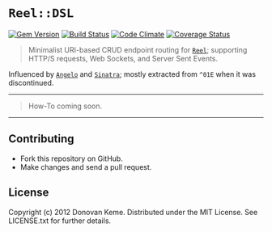 # `Reel::DSL`
[![Gem Version](https://badge.fury.io/rb/reel-dsl.svg)](http://rubygems.org/gems/reel-dsl)
[![Build Status](https://secure.travis-ci.org/celluloid/reel-dsl.svg?branch=master)](http://travis-ci.org/celluloid/reel-dsl)
[![Code Climate](https://codeclimate.com/github/celluloid/reel-dsl.svg)](https://codeclimate.com/github/celluloid/reel-dsl)
[![Coverage Status](https://coveralls.io/repos/celluloid/reel-dsl/badge.svg?branch=master)](https://coveralls.io/r/celluloid/reel-dsl)

> Minimalist URI-based CRUD endpoint routing for [`Reel`][reel]; supporting HTTP/S requests, Web Sockets, and Server Sent Events.

Influenced by [`Angelo`][angelo] and [`Sinatra`][sinatra]; mostly extracted from `^01E` when it was discontinued.

[reel]: https://github.com/celluloid/reel
[angelo]: https://github.com/kenichi/angelo
[sinatra]: https://github.com/sinatra/sinatra

---

> How-To coming soon.

---

## Contributing

* Fork this repository on GitHub.
* Make changes and send a pull request.

## License

Copyright (c) 2012 Donovan Keme. Distributed under the MIT License. See
LICENSE.txt for further details.